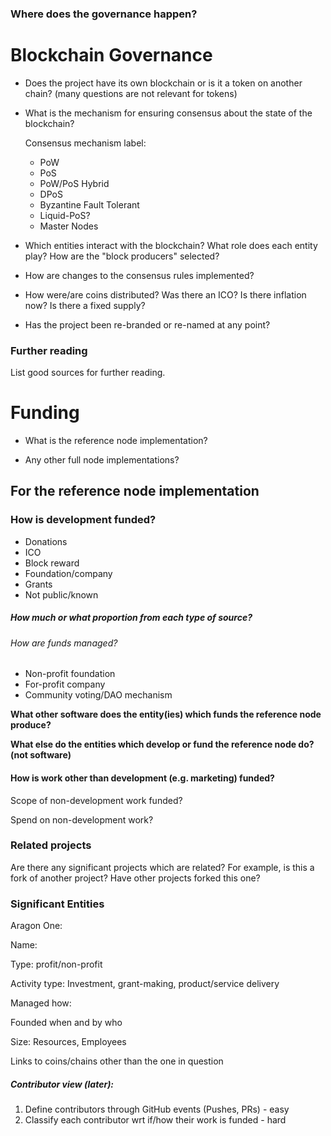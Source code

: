 ### Where does the governance happen?


# Blockchain Governance

* Does the project have its own blockchain or is it a token on another chain? (many questions are not relevant for tokens)

* What is the mechanism for ensuring consensus about the state of the blockchain?

  Consensus mechanism label:

  * PoW
  * PoS
  * PoW/PoS Hybrid
  * DPoS
  * Byzantine Fault Tolerant
  * Liquid-PoS?
  * Master Nodes

* Which entities interact with the blockchain? What role does each entity play? How are the "block producers" selected?

* How are changes to the consensus rules implemented?

* How were/are coins distributed? Was there an ICO? Is there inflation now? Is there a fixed supply?

* Has the project been re-branded or re-named at any point?

### Further reading 

List good sources for further reading.

# Funding

* What is the reference node implementation?

* Any other full node implementations?



## For the reference node implementation



### How is development funded?

- Donations
- ICO
- Block reward
- Foundation/company
- Grants
- Not public/known

##### How much or what proportion from each type of source?



###### How are funds managed?

- Non-profit foundation
- For-profit company
- Community voting/DAO mechanism



**What other software does the entity(ies) which funds the reference node produce?** 



**What else do the entities which develop or fund the reference node do? (not software)**





#### How is work other than development (e.g. marketing) funded?

Scope of non-development work funded?

Spend on non-development work?

### Related projects

Are there any significant projects which are related? For example, is this a fork of another project? Have other projects forked this one? 



### Significant Entities

Aragon One: 



Name:

Type: profit/non-profit

Activity type: Investment, grant-making, product/service delivery

Managed how:

Founded when and by who

Size: Resources, Employees

Links to coins/chains other than the one in question





##### Contributor view (later):

1. Define contributors through GitHub events (Pushes, PRs) - easy
2. Classify each contributor wrt if/how their work is funded - hard